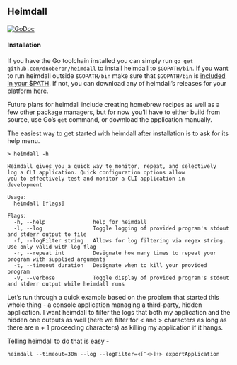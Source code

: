  Heimdall
----
[![GoDoc](https://godoc.org/github.com/DnOberon/heimdall/bifrost?status.svg)](https://godoc.org/github.com/DnOberon/heimdall/bifrost)


#### Installation

If you have the Go toolchain installed you can simply run
`go get github.com/dnoberon/heimdall` to install heimdall to `$GOPATH/bin`. If you want to run heimdall outside `$GOPATH/bin` make sure that `$GOPATH/bin` is [included in your \$PATH](https://golang.org/doc/code.html#GOPATH).
If not, you can download any of heimdall’s releases for your platform [here](https://github.com/DnOberon/heimdall/releases). 

Future plans for heimdall include creating homebrew recipes as well as a few other package managers, but for now you’ll have to either build from source, use Go’s `get` command, or download the application manually.

The easiest way to get started with heimdall after installation is to ask for its help menu.

```
> heimdall -h

Heimdall gives you a quick way to monitor, repeat, and selectively
log a CLI application. Quick configuration options allow
you to effectively test and monitor a CLI application in
development

Usage:
  heimdall [flags]

Flags:
  -h, --help               help for heimdall
  -l, --log                Toggle logging of provided program's stdout and stderr output to file
  -f, --logFilter string   Allows for log filtering via regex string. Use only valid with log flag
  -r, --repeat int         Designate how many times to repeat your program with supplied arguments
  -t, --timeout duration   Designate when to kill your provided program
  -v, --verbose            Toggle display of provided program's stdout and stderr output while heimdall runs

```

Let’s run through a quick example based on the problem that started this whole thing - a console application managing a third-party, hidden application. I want heimdall to filter the logs that both my application and the hidden one outputs as well (here we filter for < and > characters as long as there are n + 1 proceeding characters) as killing my application if it hangs.

Telling heimdall to do that is easy -

`heimdall --timeout=30m --log --logFilter=<[^<>]+> exportApplication`

</br>
